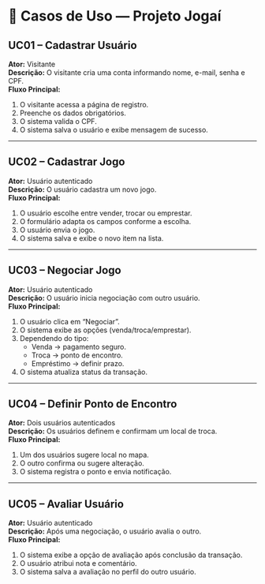 # 📄 Casos de Uso — Projeto Jogaí

## UC01 – Cadastrar Usuário
**Ator:** Visitante  
**Descrição:** O visitante cria uma conta informando nome, e-mail, senha e CPF.  
**Fluxo Principal:**
1. O visitante acessa a página de registro.
2. Preenche os dados obrigatórios.
3. O sistema valida o CPF.
4. O sistema salva o usuário e exibe mensagem de sucesso.

---

## UC02 – Cadastrar Jogo
**Ator:** Usuário autenticado  
**Descrição:** O usuário cadastra um novo jogo.  
**Fluxo Principal:**
1. O usuário escolhe entre vender, trocar ou emprestar.
2. O formulário adapta os campos conforme a escolha.
3. O usuário envia o jogo.
4. O sistema salva e exibe o novo item na lista.

---

## UC03 – Negociar Jogo
**Ator:** Usuário autenticado  
**Descrição:** O usuário inicia negociação com outro usuário.  
**Fluxo Principal:**
1. O usuário clica em “Negociar”.
2. O sistema exibe as opções (venda/troca/emprestar).
3. Dependendo do tipo:
   - Venda → pagamento seguro.  
   - Troca → ponto de encontro.  
   - Empréstimo → definir prazo.  
4. O sistema atualiza status da transação.

---

## UC04 – Definir Ponto de Encontro
**Ator:** Dois usuários autenticados  
**Descrição:** Os usuários definem e confirmam um local de troca.  
**Fluxo Principal:**
1. Um dos usuários sugere local no mapa.  
2. O outro confirma ou sugere alteração.  
3. O sistema registra o ponto e envia notificação.

---

## UC05 – Avaliar Usuário
**Ator:** Usuário autenticado  
**Descrição:** Após uma negociação, o usuário avalia o outro.  
**Fluxo Principal:**
1. O sistema exibe a opção de avaliação após conclusão da transação.  
2. O usuário atribui nota e comentário.  
3. O sistema salva a avaliação no perfil do outro usuário.
